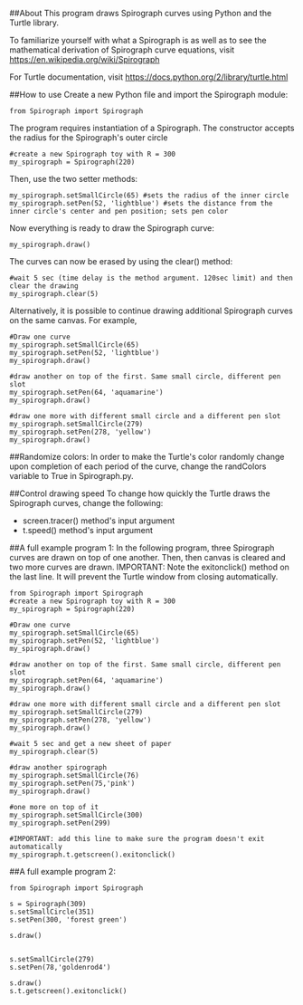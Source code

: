 ##About
This program draws Spirograph curves using Python and the Turtle library. 

To familiarize yourself with what a Spirograph is as well as to see the mathematical derivation of Spirograph curve equations, visit https://en.wikipedia.org/wiki/Spirograph 

For Turtle documentation, visit https://docs.python.org/2/library/turtle.html

##How to use
Create a new Python file and import the Spirograph module: 
```
from Spirograph import Spirograph
```

The program requires instantiation of a Spirograph. The constructor accepts the radius for the Spirograph's outer circle

```
#create a new Spirograph toy with R = 300
my_spirograph = Spirograph(220)
```

Then, use the two setter methods:

```
my_spirograph.setSmallCircle(65) #sets the radius of the inner circle
my_spirograph.setPen(52, 'lightblue') #sets the distance from the inner circle's center and pen position; sets pen color
```

Now everything is ready to draw the Spirograph curve:
```
my_spirograph.draw()
```

The curves can now be erased by using the clear() method:
```
#wait 5 sec (time delay is the method argument. 120sec limit) and then clear the drawing
my_spirograph.clear(5)
```

Alternatively, it is possible to continue drawing additional Spirograph curves on the same canvas. For example, 

```
#Draw one curve
my_spirograph.setSmallCircle(65)
my_spirograph.setPen(52, 'lightblue')
my_spirograph.draw()

#draw another on top of the first. Same small circle, different pen slot
my_spirograph.setPen(64, 'aquamarine')
my_spirograph.draw()

#draw one more with different small circle and a different pen slot
my_spirograph.setSmallCircle(279)
my_spirograph.setPen(278, 'yellow')
my_spirograph.draw()
```

##Randomize colors:
In order to make the Turtle's color randomly change upon completion of each period of the curve, change the randColors variable to True in Spirograph.py.

##Control drawing speed
To change how quickly the Turtle draws the Spirograph curves, change the following: 
* screen.tracer() method's input argument
* t.speed() method's input argument

##A full example program 1:
In the following program, three Spirograph curves are drawn on top of one another. Then, then canvas is cleared and two more curves are drawn. IMPORTANT: Note the exitonclick() method on the last line. It will prevent the Turtle window from closing automatically. 

```
from Spirograph import Spirograph
#create a new Spirograph toy with R = 300
my_spirograph = Spirograph(220)

#Draw one curve
my_spirograph.setSmallCircle(65)
my_spirograph.setPen(52, 'lightblue')
my_spirograph.draw()

#draw another on top of the first. Same small circle, different pen slot
my_spirograph.setPen(64, 'aquamarine')
my_spirograph.draw()

#draw one more with different small circle and a different pen slot
my_spirograph.setSmallCircle(279)
my_spirograph.setPen(278, 'yellow')
my_spirograph.draw()

#wait 5 sec and get a new sheet of paper
my_spirograph.clear(5)

#draw another spirograph
my_spirograph.setSmallCircle(76)
my_spirograph.setPen(75,'pink')
my_spirograph.draw()

#one more on top of it 
my_spirograph.setSmallCircle(300)
my_spirograph.setPen(299)

#IMPORTANT: add this line to make sure the program doesn't exit automatically
my_spirograph.t.getscreen().exitonclick()
```

##A full example program 2:
```
from Spirograph import Spirograph

s = Spirograph(309)
s.setSmallCircle(351)
s.setPen(300, 'forest green')

s.draw()


s.setSmallCircle(279)
s.setPen(78,'goldenrod4')

s.draw()
s.t.getscreen().exitonclick()


```




